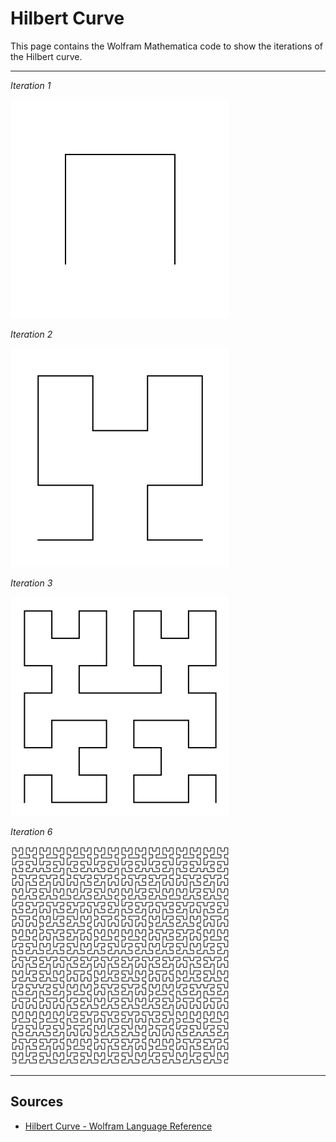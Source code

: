 # Hilbert Curve

This page contains the Wolfram Mathematica code to show the iterations of the Hilbert curve.

---

*Iteration 1*

![](hilbert_1.png)

*Iteration 2*

![](hilbert_2.png)

*Iteration 3*

![](hilbert_3.png)

*Iteration 6*

![](hilbert_6.png)

---

## Sources

- [Hilbert Curve - Wolfram Language Reference](https://reference.wolfram.com/language/ref/HilbertCurve.html)
